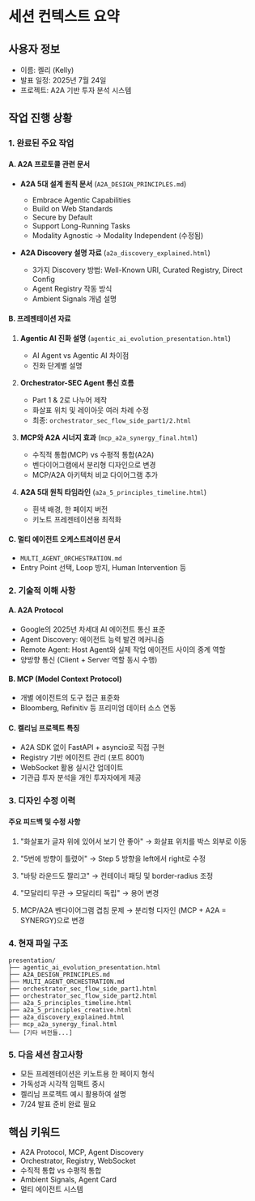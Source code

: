 # 세션 컨텍스트 요약

## 사용자 정보
- 이름: 켈리 (Kelly)
- 발표 일정: 2025년 7월 24일
- 프로젝트: A2A 기반 투자 분석 시스템

## 작업 진행 상황

### 1. 완료된 주요 작업

#### A. A2A 프로토콜 관련 문서
- **A2A 5대 설계 원칙 문서** (`A2A_DESIGN_PRINCIPLES.md`)
  - Embrace Agentic Capabilities
  - Build on Web Standards  
  - Secure by Default
  - Support Long-Running Tasks
  - Modality Agnostic → Modality Independent (수정됨)

- **A2A Discovery 설명 자료** (`a2a_discovery_explained.html`)
  - 3가지 Discovery 방법: Well-Known URI, Curated Registry, Direct Config
  - Agent Registry 작동 방식
  - Ambient Signals 개념 설명

#### B. 프레젠테이션 자료
1. **Agentic AI 진화 설명** (`agentic_ai_evolution_presentation.html`)
   - AI Agent vs Agentic AI 차이점
   - 진화 단계별 설명

2. **Orchestrator-SEC Agent 통신 흐름**
   - Part 1 & 2로 나누어 제작
   - 화살표 위치 및 레이아웃 여러 차례 수정
   - 최종: `orchestrator_sec_flow_side_part1/2.html`

3. **MCP와 A2A 시너지 효과** (`mcp_a2a_synergy_final.html`)
   - 수직적 통합(MCP) vs 수평적 통합(A2A)
   - 벤다이어그램에서 분리형 디자인으로 변경
   - MCP/A2A 아키텍처 비교 다이어그램 추가

4. **A2A 5대 원칙 타임라인** (`a2a_5_principles_timeline.html`)
   - 흰색 배경, 한 페이지 버전
   - 키노트 프레젠테이션용 최적화

#### C. 멀티 에이전트 오케스트레이션 문서
- `MULTI_AGENT_ORCHESTRATION.md`
- Entry Point 선택, Loop 방지, Human Intervention 등

### 2. 기술적 이해 사항

#### A. A2A Protocol
- Google의 2025년 차세대 AI 에이전트 통신 표준
- Agent Discovery: 에이전트 능력 발견 메커니즘
- Remote Agent: Host Agent와 실제 작업 에이전트 사이의 중계 역할
- 양방향 통신 (Client + Server 역할 동시 수행)

#### B. MCP (Model Context Protocol)
- 개별 에이전트의 도구 접근 표준화
- Bloomberg, Refinitiv 등 프리미엄 데이터 소스 연동

#### C. 켈리님 프로젝트 특징
- A2A SDK 없이 FastAPI + asyncio로 직접 구현
- Registry 기반 에이전트 관리 (포트 8001)
- WebSocket 활용 실시간 업데이트
- 기관급 투자 분석을 개인 투자자에게 제공

### 3. 디자인 수정 이력

#### 주요 피드백 및 수정 사항
1. "화살표가 글자 위에 있어서 보기 안 좋아"
   → 화살표 위치를 박스 외부로 이동

2. "5번에 방향이 틀렸어"
   → Step 5 방향을 left에서 right로 수정

3. "바탕 라운드도 짤리고"
   → 컨테이너 패딩 및 border-radius 조정

4. "모달리티 무관 → 모달리티 독립"
   → 용어 변경

5. MCP/A2A 벤다이어그램 겹침 문제
   → 분리형 디자인 (MCP + A2A = SYNERGY)으로 변경

### 4. 현재 파일 구조
```
presentation/
├── agentic_ai_evolution_presentation.html
├── A2A_DESIGN_PRINCIPLES.md
├── MULTI_AGENT_ORCHESTRATION.md
├── orchestrator_sec_flow_side_part1.html
├── orchestrator_sec_flow_side_part2.html
├── a2a_5_principles_timeline.html
├── a2a_5_principles_creative.html
├── a2a_discovery_explained.html
├── mcp_a2a_synergy_final.html
└── [기타 버전들...]
```

### 5. 다음 세션 참고사항
- 모든 프레젠테이션은 키노트용 한 페이지 형식
- 가독성과 시각적 임팩트 중시
- 켈리님 프로젝트 예시 활용하여 설명
- 7/24 발표 준비 완료 필요

## 핵심 키워드
- A2A Protocol, MCP, Agent Discovery
- Orchestrator, Registry, WebSocket
- 수직적 통합 vs 수평적 통합
- Ambient Signals, Agent Card
- 멀티 에이전트 시스템